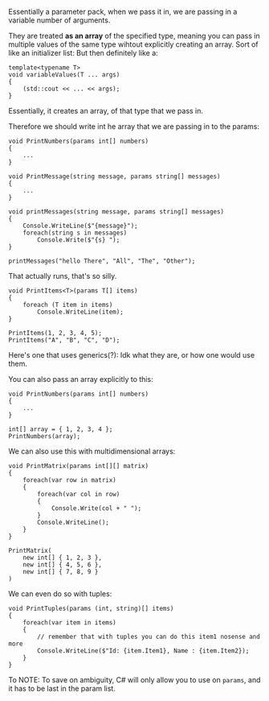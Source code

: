 Essentially a parameter pack, when we pass it in, we are passing in a variable number of arguments. 

They are treated **as an array** of the specified type, meaning you can pass in multiple values of the same type wihtout explicitly creating an array. 
Sort of like an initializer list: But then definitely like a: 
```
template<typename T>
void variableValues(T ... args)
{ 
	(std::cout << ... << args);
}
```
Essentially, it creates an array, of that type that we pass in. 

Therefore we should write int he array that we are passing in to the params: 
```
void PrintNumbers(params int[] numbers)
{ 
	...
}
```

```
void PrintMessage(string message, params string[] messages)
{ 
	...
}
```
```
void printMessages(string message, params string[] messages)
{
    Console.WriteLine($"{message}");
    foreach(string s in messages)
        Console.Write($"{s} ");
}

printMessages("hello There", "All", "The", "Other");
```

That actually runs, that's so silly. 

```
void PrintItems<T>(params T[] items)
{
    foreach (T item in items)
        Console.WriteLine(item);
}

PrintItems(1, 2, 3, 4, 5);
PrintItems("A", "B", "C", "D");
```

Here's one that uses generics(?): Idk what they are, or how one would use them. 

You can also pass an array explicitly to this: 
```
void PrintNumbers(params int[] numbers)
{ 
	...
}

int[] array = { 1, 2, 3, 4 };
PrintNumbers(array);
```
We can also use this with multidimensional arrays: 
```
void PrintMatrix(params int[][] matrix)
{ 
	foreach(var row in matrix)
	{ 
		foreach(var col in row)
		{ 
			Console.Write(col + " ");
		}
		Console.WriteLine();
	}
}

PrintMatrix(
	new int[] { 1, 2, 3 }, 
	new int[] { 4, 5, 6 }, 
	new int[] { 7, 8, 9 }
)
```
We can even do so with tuples: 
```
void PrintTuples(params (int, string)[] items)
{ 
	foreach(var item in items)
	{ 
		// remember that with tuples you can do this item1 nosense and more
		Console.WriteLine($"Id: {item.Item1}, Name : {item.Item2});
	}
}
```

To NOTE: To save on ambiguity, C# will only allow you to use on `params`, and it has to be last in the param list. 
